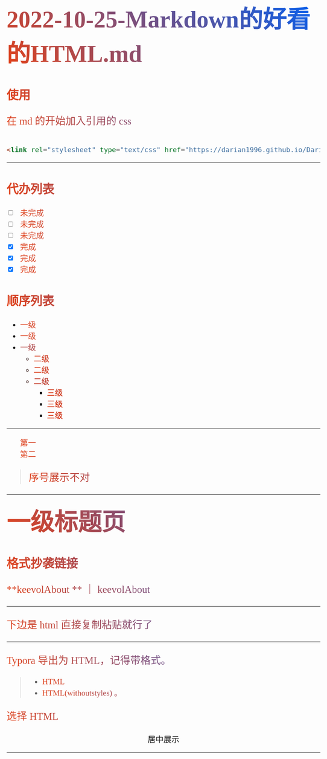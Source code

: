 # 2022-10-25-Markdown的好看的HTML.md


## 使用

在 md 的开始加入引用的 css

```html

<link rel="stylesheet" type="text/css" href="https://darian1996.github.io/Darian1996/demo/2022/css/MarkdownHTML.css">

```


---

## 代办列表

- [ ] 未完成
- [ ] 未完成
- [ ] 未完成
- [x] 完成
- [x] 完成
- [x] 完成

## 顺序列表

- 一级
- 一级
- 一级
  - 二级
  - 二级
  - 二级
    - 三级
    - 三级
    - 三级


---

1. 第一
2. 第二

> 序号展示不对

---

# 一级标题页

## 格式抄袭链接

**[keevolAbout](https://www.keevol.cn/about.html)  ** ｜  [keevolAbout](https://www.keevol.cn/about.html)  

---

下边是 html 直接复制粘贴就行了

---

Typora 导出为 HTML，记得带格式。

> - HTML
> - HTML(withoutstyles) 。

选择 HTML



<center>居中展示</center>


----
<style>
      body {
          max-width: 52rem;
          padding: 2rem;
          margin: auto;
          font-family: 'Source Han Serif', serif;
          font-size: 21px;
      }
      img {
          max-width:100%;
          max-height:100%;
          display: block;
          text-align: center;
          margin:auto;
      }
      h1 {
        margin-block: 1.2rem;
        font-size: 63px;
      }
      figcaption {
          text-align: center;
      }
      nav a, footer div a{
          margin:0px 5px;
          background-image: linear-gradient(
            45deg,
            #e44219,
            #005ff3
          );
          background-clip: text;
          -webkit-background-clip: text;
          -webkit-text-fill-color: transparent;
      }
      p {
        font-size: 27px;
      }
      p, li, h1,h2,h3 {
        background-image: linear-gradient(
          45deg,
          #e44219,
          #005ff3
        );
        background-clip: text;
        -webkit-background-clip: text;
        -webkit-text-fill-color: transparent;
      }
      .center {
        display: flex;
        justify-content:center;
        align-items:center;
      }
    </style>